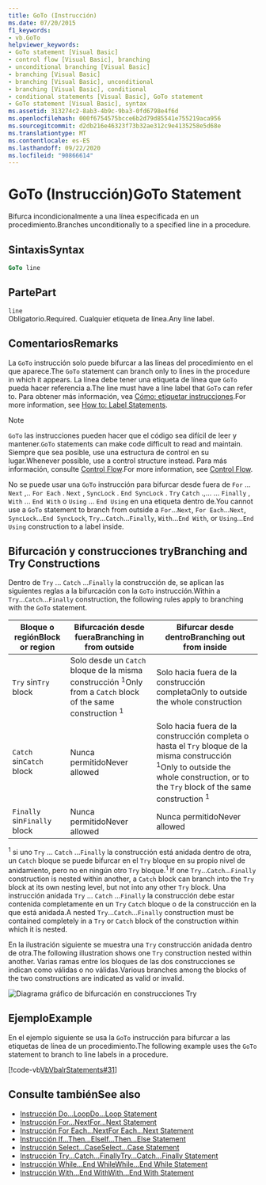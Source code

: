 ```yaml
---
title: GoTo (Instrucción)
ms.date: 07/20/2015
f1_keywords:
- vb.GoTo
helpviewer_keywords:
- GoTo statement [Visual Basic]
- control flow [Visual Basic], branching
- unconditional branching [Visual Basic]
- branching [Visual Basic]
- branching [Visual Basic], unconditional
- branching [Visual Basic], conditional
- conditional statements [Visual Basic], GoTo statement
- GoTo statement [Visual Basic], syntax
ms.assetid: 313274c2-8ab3-4b9c-9ba3-0fd6798e4f6d
ms.openlocfilehash: 000f6754575bcce6b2d79d85541e755219aca956
ms.sourcegitcommit: d2db216e46323f73b32ae312c9e4135258e5d68e
ms.translationtype: MT
ms.contentlocale: es-ES
ms.lasthandoff: 09/22/2020
ms.locfileid: "90866614"
---
```

# <a name="goto-statement"></a><span data-ttu-id="33f80-102">GoTo (Instrucción)</span><span class="sxs-lookup"><span data-stu-id="33f80-102">GoTo Statement</span></span>

<span data-ttu-id="33f80-103">Bifurca incondicionalmente a una línea especificada en un procedimiento.</span><span class="sxs-lookup"><span data-stu-id="33f80-103">Branches unconditionally to a specified line in a procedure.</span></span>  
  
## <a name="syntax"></a><span data-ttu-id="33f80-104">Sintaxis</span><span class="sxs-lookup"><span data-stu-id="33f80-104">Syntax</span></span>  
  
```vb  
GoTo line  
```  
  
## <a name="part"></a><span data-ttu-id="33f80-105">Parte</span><span class="sxs-lookup"><span data-stu-id="33f80-105">Part</span></span>  

 `line`  
 <span data-ttu-id="33f80-106">Obligatorio.</span><span class="sxs-lookup"><span data-stu-id="33f80-106">Required.</span></span> <span data-ttu-id="33f80-107">Cualquier etiqueta de línea.</span><span class="sxs-lookup"><span data-stu-id="33f80-107">Any line label.</span></span>  
  
## <a name="remarks"></a><span data-ttu-id="33f80-108">Comentarios</span><span class="sxs-lookup"><span data-stu-id="33f80-108">Remarks</span></span>  

 <span data-ttu-id="33f80-109">La `GoTo` instrucción solo puede bifurcar a las líneas del procedimiento en el que aparece.</span><span class="sxs-lookup"><span data-stu-id="33f80-109">The `GoTo` statement can branch only to lines in the procedure in which it appears.</span></span> <span data-ttu-id="33f80-110">La línea debe tener una etiqueta de línea que `GoTo` pueda hacer referencia a.</span><span class="sxs-lookup"><span data-stu-id="33f80-110">The line must have a line label that `GoTo` can refer to.</span></span> <span data-ttu-id="33f80-111">Para obtener más información, vea [Cómo: etiquetar instrucciones](../../programming-guide/program-structure/how-to-label-statements.md).</span><span class="sxs-lookup"><span data-stu-id="33f80-111">For more information, see [How to: Label Statements](../../programming-guide/program-structure/how-to-label-statements.md).</span></span>  
  
> [!NOTE]
> <span data-ttu-id="33f80-112">`GoTo` las instrucciones pueden hacer que el código sea difícil de leer y mantener.</span><span class="sxs-lookup"><span data-stu-id="33f80-112">`GoTo` statements can make code difficult to read and maintain.</span></span> <span data-ttu-id="33f80-113">Siempre que sea posible, use una estructura de control en su lugar.</span><span class="sxs-lookup"><span data-stu-id="33f80-113">Whenever possible, use a control structure instead.</span></span> <span data-ttu-id="33f80-114">Para más información, consulte [Control Flow](../../programming-guide/language-features/control-flow/index.md).</span><span class="sxs-lookup"><span data-stu-id="33f80-114">For more information, see [Control Flow](../../programming-guide/language-features/control-flow/index.md).</span></span>  
  
 <span data-ttu-id="33f80-115">No se puede usar una `GoTo` instrucción para bifurcar desde fuera de `For` ... `Next` ,.. `For Each` . `Next` , `SyncLock` . `End SyncLock` . `Try` `Catch` .,... ... `Finally` , `With` ... `End With` o `Using` ... `End Using` en una etiqueta dentro de.</span><span class="sxs-lookup"><span data-stu-id="33f80-115">You cannot use a `GoTo` statement to branch from outside a `For`...`Next`, `For Each`...`Next`, `SyncLock`...`End SyncLock`, `Try`...`Catch`...`Finally`, `With`...`End With`, or `Using`...`End Using` construction to a label inside.</span></span>  
  
## <a name="branching-and-try-constructions"></a><span data-ttu-id="33f80-116">Bifurcación y construcciones try</span><span class="sxs-lookup"><span data-stu-id="33f80-116">Branching and Try Constructions</span></span>  

 <span data-ttu-id="33f80-117">Dentro de `Try` ... `Catch` ...`Finally` la construcción de, se aplican las siguientes reglas a la bifurcación con la `GoTo` instrucción.</span><span class="sxs-lookup"><span data-stu-id="33f80-117">Within a `Try`...`Catch`...`Finally` construction, the following rules apply to branching with the `GoTo` statement.</span></span>  
  
|<span data-ttu-id="33f80-118">Bloque o región</span><span class="sxs-lookup"><span data-stu-id="33f80-118">Block or region</span></span>|<span data-ttu-id="33f80-119">Bifurcación desde fuera</span><span class="sxs-lookup"><span data-stu-id="33f80-119">Branching in from outside</span></span>|<span data-ttu-id="33f80-120">Bifurcar desde dentro</span><span class="sxs-lookup"><span data-stu-id="33f80-120">Branching out from inside</span></span>|  
|---------------------|-------------------------------|-------------------------------|  
|<span data-ttu-id="33f80-121">`Try` sin</span><span class="sxs-lookup"><span data-stu-id="33f80-121">`Try` block</span></span>|<span data-ttu-id="33f80-122">Solo desde un `Catch` bloque de la misma construcción <sup>1</sup></span><span class="sxs-lookup"><span data-stu-id="33f80-122">Only from a `Catch` block of the same construction <sup>1</sup></span></span>|<span data-ttu-id="33f80-123">Solo hacia fuera de la construcción completa</span><span class="sxs-lookup"><span data-stu-id="33f80-123">Only to outside the whole construction</span></span>|  
|<span data-ttu-id="33f80-124">`Catch` sin</span><span class="sxs-lookup"><span data-stu-id="33f80-124">`Catch` block</span></span>|<span data-ttu-id="33f80-125">Nunca permitido</span><span class="sxs-lookup"><span data-stu-id="33f80-125">Never allowed</span></span>|<span data-ttu-id="33f80-126">Solo hacia fuera de la construcción completa o hasta el `Try` bloque de la misma construcción <sup>1</sup></span><span class="sxs-lookup"><span data-stu-id="33f80-126">Only to outside the whole construction, or to the `Try` block of the same construction <sup>1</sup></span></span>|  
|<span data-ttu-id="33f80-127">`Finally` sin</span><span class="sxs-lookup"><span data-stu-id="33f80-127">`Finally` block</span></span>|<span data-ttu-id="33f80-128">Nunca permitido</span><span class="sxs-lookup"><span data-stu-id="33f80-128">Never allowed</span></span>|<span data-ttu-id="33f80-129">Nunca permitido</span><span class="sxs-lookup"><span data-stu-id="33f80-129">Never allowed</span></span>|  
  
 <span data-ttu-id="33f80-130"><sup>1</sup> si uno `Try` ... `Catch` ...`Finally` la construcción está anidada dentro de otra, un `Catch` bloque se puede bifurcar en el `Try` bloque en su propio nivel de anidamiento, pero no en ningún otro `Try` bloque.</span><span class="sxs-lookup"><span data-stu-id="33f80-130"><sup>1</sup> If one `Try`...`Catch`...`Finally` construction is nested within another, a `Catch` block can branch into the `Try` block at its own nesting level, but not into any other `Try` block.</span></span> <span data-ttu-id="33f80-131">Una instrucción anidada `Try` ... `Catch` ...`Finally` la construcción debe estar contenida completamente en un `Try` `Catch` bloque o de la construcción en la que está anidada.</span><span class="sxs-lookup"><span data-stu-id="33f80-131">A nested `Try`...`Catch`...`Finally` construction must be contained completely in a `Try` or `Catch` block of the construction within which it is nested.</span></span>  
  
 <span data-ttu-id="33f80-132">En la ilustración siguiente se muestra una `Try` construcción anidada dentro de otra.</span><span class="sxs-lookup"><span data-stu-id="33f80-132">The following illustration shows one `Try` construction nested within another.</span></span> <span data-ttu-id="33f80-133">Varias ramas entre los bloques de las dos construcciones se indican como válidas o no válidas.</span><span class="sxs-lookup"><span data-stu-id="33f80-133">Various branches among the blocks of the two constructions are indicated as valid or invalid.</span></span>  
  
 ![Diagrama gráfico de bifurcación en construcciones Try](./media/goto-statement/try-construction-branching.gif)  
  
## <a name="example"></a><span data-ttu-id="33f80-135">Ejemplo</span><span class="sxs-lookup"><span data-stu-id="33f80-135">Example</span></span>  

 <span data-ttu-id="33f80-136">En el ejemplo siguiente se usa la `GoTo` instrucción para bifurcar a las etiquetas de línea de un procedimiento.</span><span class="sxs-lookup"><span data-stu-id="33f80-136">The following example uses the `GoTo` statement to branch to line labels in a procedure.</span></span>  
  
 [!code-vb[VbVbalrStatements#31](~/samples/snippets/visualbasic/VS_Snippets_VBCSharp/VbVbalrStatements/VB/Class1.vb#31)]  
  
## <a name="see-also"></a><span data-ttu-id="33f80-137">Consulte también</span><span class="sxs-lookup"><span data-stu-id="33f80-137">See also</span></span>

- [<span data-ttu-id="33f80-138">Instrucción Do...Loop</span><span class="sxs-lookup"><span data-stu-id="33f80-138">Do...Loop Statement</span></span>](do-loop-statement.md)
- [<span data-ttu-id="33f80-139">Instrucción For...Next</span><span class="sxs-lookup"><span data-stu-id="33f80-139">For...Next Statement</span></span>](for-next-statement.md)
- [<span data-ttu-id="33f80-140">Instrucción For Each...Next</span><span class="sxs-lookup"><span data-stu-id="33f80-140">For Each...Next Statement</span></span>](for-each-next-statement.md)
- [<span data-ttu-id="33f80-141">Instrucción If...Then...Else</span><span class="sxs-lookup"><span data-stu-id="33f80-141">If...Then...Else Statement</span></span>](if-then-else-statement.md)
- [<span data-ttu-id="33f80-142">Instrucción Select...Case</span><span class="sxs-lookup"><span data-stu-id="33f80-142">Select...Case Statement</span></span>](select-case-statement.md)
- [<span data-ttu-id="33f80-143">Instrucción Try...Catch...Finally</span><span class="sxs-lookup"><span data-stu-id="33f80-143">Try...Catch...Finally Statement</span></span>](try-catch-finally-statement.md)
- [<span data-ttu-id="33f80-144">Instrucción While...End While</span><span class="sxs-lookup"><span data-stu-id="33f80-144">While...End While Statement</span></span>](while-end-while-statement.md)
- [<span data-ttu-id="33f80-145">Instrucción With...End With</span><span class="sxs-lookup"><span data-stu-id="33f80-145">With...End With Statement</span></span>](with-end-with-statement.md)
